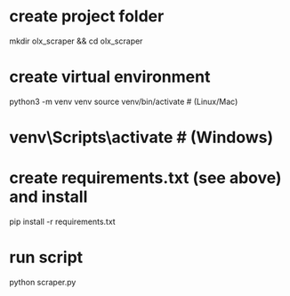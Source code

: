 # create project folder
mkdir olx_scraper && cd olx_scraper

# create virtual environment
python3 -m venv venv
source venv/bin/activate   # (Linux/Mac)
# venv\Scripts\activate    # (Windows)

# create requirements.txt (see above) and install
pip install -r requirements.txt

# run script
python scraper.py
